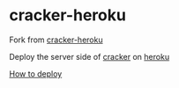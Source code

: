 # cracker-heroku

Fork from [cracker-heroku](https://github.com/ls0f/cracker-heroku)

Deploy the server side of [cracker](https://github.com/lovedboy/cracker) on [heroku](https://heroku.com/)

[How to deploy](https://github.com/wangwill/cracker-heroku)
